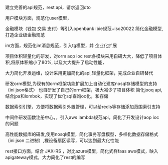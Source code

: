 


建立完善的api规范，rest api，请求返回dto

用户模块方面，规范化user模型，


金融模块（钱包 交易 支付）等引入openbank ibie规范+iso20022
简化金融模型,打造企业级金融规范

im方面，规范化im消息规范，引入tg模型，并 企业化扩展


项目体积轻量化的研发，对orm aop ioc rest各模块采用自研大大，降低了项目体积,将原体积缩小了80%, 以及大大提升了启动性能，


大力简化开发运维，设计采用更加简化的api,轻量化框架，完成企业自研替代


研发orm模型,为现有的orm框架功能扩展加上自动化建库nosql存储模型的支持（ini json格式）
也自研发了自己的orm框架，极大减少了项目体积
简化jooq api,结合jpa和lombok，实现了优化sql查询oo化，和存储

数据索引引擎，方便将数据索引外置管理，可以给redis等存储添加范围索引支持

中间件研发函数注册中心，，引入aws lambda规范api，简化了开发设计aop ioc的问题

高性能数据库的研发,使用nosql模型，简化事务写盘模型，多样化数据存储格式（ini json 二进制）,裸设备扇区读写，可以达到最大化性能


rest接口方面，结合 JAX-RS ，对比azure模型，简化式样faas aws模式，映入apigateway模式，大力简化了rest的编写


